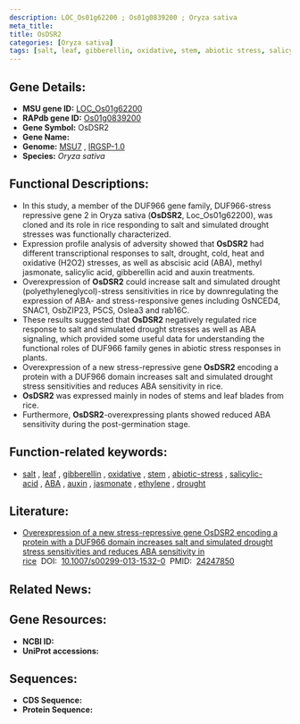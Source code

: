 ```yaml
---
description: LOC_Os01g62200 ; Os01g0839200 ; Oryza sativa
meta_title:
title: OsDSR2
categories: [Oryza sativa]
tags: [salt, leaf, gibberellin, oxidative, stem, abiotic stress, salicylic acid,  ABA , auxin, jasmonate, ethylene, drought]
---
```


## Gene Details:
- **MSU gene ID:** [LOC_Os01g62200](http://rice.uga.edu/cgi-bin/ORF_infopage.cgi?orf=LOC_Os01g62200)  
- **RAPdb gene ID:** [Os01g0839200](https://rapdb.dna.affrc.go.jp/locus/?name=Os01g0839200)  
- **Gene Symbol:** OsDSR2
- **Gene Name:**
- **Genome:**  [MSU7](http://rice.uga.edu/)&nbsp;,&nbsp;[IRGSP-1.0](https://rapdb.dna.affrc.go.jp/download/irgsp1.html)
- **Species:** *Oryza sativa*

## Functional Descriptions:
   - In this study, a member of the DUF966 gene family, DUF966-stress repressive gene 2 in Oryza sativa (**OsDSR2**, Loc_Os01g62200), was cloned and its role in rice responding to salt and simulated drought stresses was functionally characterized.
   - Expression profile analysis of adversity showed that **OsDSR2** had different transcriptional responses to salt, drought, cold, heat and oxidative (H2O2) stresses, as well as abscisic acid (ABA), methyl jasmonate, salicylic acid, gibberellin acid and auxin treatments.
   - Overexpression of **OsDSR2** could increase salt and simulated drought (polyethyleneglycol)-stress sensitivities in rice by downregulating the expression of ABA- and stress-responsive genes including OsNCED4, SNAC1, OsbZIP23, P5CS, Oslea3 and rab16C.
   - These results suggested that **OsDSR2** negatively regulated rice response to salt and simulated drought stresses as well as ABA signaling, which provided some useful data for understanding the functional roles of DUF966 family genes in abiotic stress responses in plants.
   - Overexpression of a new stress-repressive gene **OsDSR2** encoding a protein with a DUF966 domain increases salt and simulated drought stress sensitivities and reduces ABA sensitivity in rice.
   - **OsDSR2** was expressed mainly in nodes of stems and leaf blades from rice.
   - Furthermore, **OsDSR2**-overexpressing plants showed reduced ABA sensitivity during the post-germination stage.

## Function-related keywords:
   - [salt](/tags/salt/)&nbsp;,&nbsp;[leaf](/tags/leaf/)&nbsp;,&nbsp;[gibberellin](/tags/gibberellin/)&nbsp;,&nbsp;[oxidative](/tags/oxidative/)&nbsp;,&nbsp;[stem](/tags/stem/)&nbsp;,&nbsp;[abiotic-stress](/tags/abiotic-stress/)&nbsp;,&nbsp;[salicylic-acid](/tags/salicylic-acid/)&nbsp;,&nbsp;[ABA](/tags/ABA/)&nbsp;,&nbsp;[auxin](/tags/auxin/)&nbsp;,&nbsp;[jasmonate](/tags/jasmonate/)&nbsp;,&nbsp;[ethylene](/tags/ethylene/)&nbsp;,&nbsp;[drought](/tags/drought/)

## Literature:
   - [Overexpression of a new stress-repressive gene OsDSR2 encoding a protein with a DUF966 domain increases salt and simulated drought stress sensitivities and reduces ABA sensitivity in rice](https://www.doi.org/10.1007/s00299-013-1532-0)&nbsp;&nbsp;DOI:&nbsp;&nbsp;[10.1007/s00299-013-1532-0](https://www.doi.org/10.1007/s00299-013-1532-0)&nbsp;&nbsp;PMID:&nbsp;&nbsp;[24247850](https://pubmed.ncbi.nlm.nih.gov/24247850/)

## Related News:

## Gene Resources:
- **NCBI ID:**  []()
- **UniProt accessions:** [](https://www.uniprot.org/uniprotkb//entry)

## Sequences:
- **CDS Sequence:**
- **Protein Sequence:**
